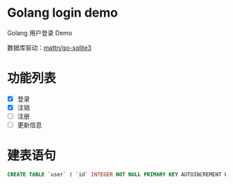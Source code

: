 # Golang login demo

Golang 用户登录 Demo

数据库驱动：[mattn/go-sqlite3](https://github.com/mattn/go-sqlite3)

# 功能列表

- [x] 登录
- [x] 注销
- [ ] 注册
- [ ] 更新信息

# 建表语句

```sql
CREATE TABLE `user` ( `id` INTEGER NOT NULL PRIMARY KEY AUTOINCREMENT UNIQUE, `username` TEXT NOT NULL, `password` TEXT NOT NULL, `email` TEXT )
```